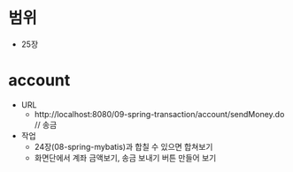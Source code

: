 # 범위
- 25장

# account
- URL
	- http://localhost:8080/09-spring-transaction/account/sendMoney.do	// 송금
- 작업
	- 24장(08-spring-mybatis)과 합칠 수 있으면 합쳐보기
	- 화면단에서 계좌 금액보기, 송금 보내기 버튼 만들어 보기

